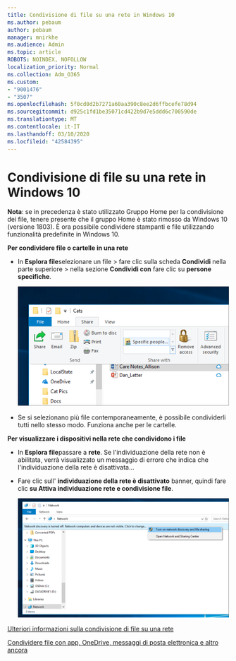 ```yaml
---
title: Condivisione di file su una rete in Windows 10
ms.author: pebaum
author: pebaum
manager: mnirkhe
ms.audience: Admin
ms.topic: article
ROBOTS: NOINDEX, NOFOLLOW
localization_priority: Normal
ms.collection: Adm_O365
ms.custom:
- "9001476"
- "3507"
ms.openlocfilehash: 5f0cd0d2b7271a60aa390c8ee2d6ffbcefe78d94
ms.sourcegitcommit: d925c1fd1be35071cd422b9d7e5ddd6c700590de
ms.translationtype: MT
ms.contentlocale: it-IT
ms.lasthandoff: 03/10/2020
ms.locfileid: "42584395"
---
```

# <a name="file-sharing-over-a-network-in-windows-10"></a>Condivisione di file su una rete in Windows 10

**Nota**: se in precedenza è stato utilizzato Gruppo Home per la condivisione dei file, tenere presente che il gruppo Home è stato rimosso da Windows 10 (versione 1803). È ora possibile condividere stampanti e file utilizzando funzionalità predefinite in Windows 10.

**Per condividere file o cartelle in una rete**

- In **Esplora file**selezionare un file > fare clic sulla scheda **Condividi** nella parte superiore > nella sezione **Condividi con** fare clic su **persone specifiche**.

    ![Condivisione di un file con persone specifiche.](media/share-with-specific-people.png)
          
- Se si selezionano più file contemporaneamente, è possibile condividerli tutti nello stesso modo. Funziona anche per le cartelle.

**Per visualizzare i dispositivi nella rete che condividono i file**

- In **Esplora file**passare a **rete**. Se l'individuazione della rete non è abilitata, verrà visualizzato un messaggio di errore che indica che l'individuazione della rete è disattivata...

- Fare clic sull' **individuazione della rete è disattivato** banner, quindi fare clic **su Attiva individuazione rete e condivisione file**.

    ![Abilitare l'individuazione della rete e la condivisione di file.](media/turn-on-network-discovery.png)

[Ulteriori informazioni sulla condivisione di file su una rete](https://support.microsoft.com/help/4092694/windows-10-file-sharing-over-a-network)

[Condividere file con app, OneDrive, messaggi di posta elettronica e altro ancora](https://support.microsoft.com/help/4027674/windows-10-share-files-in-file-explorer)
